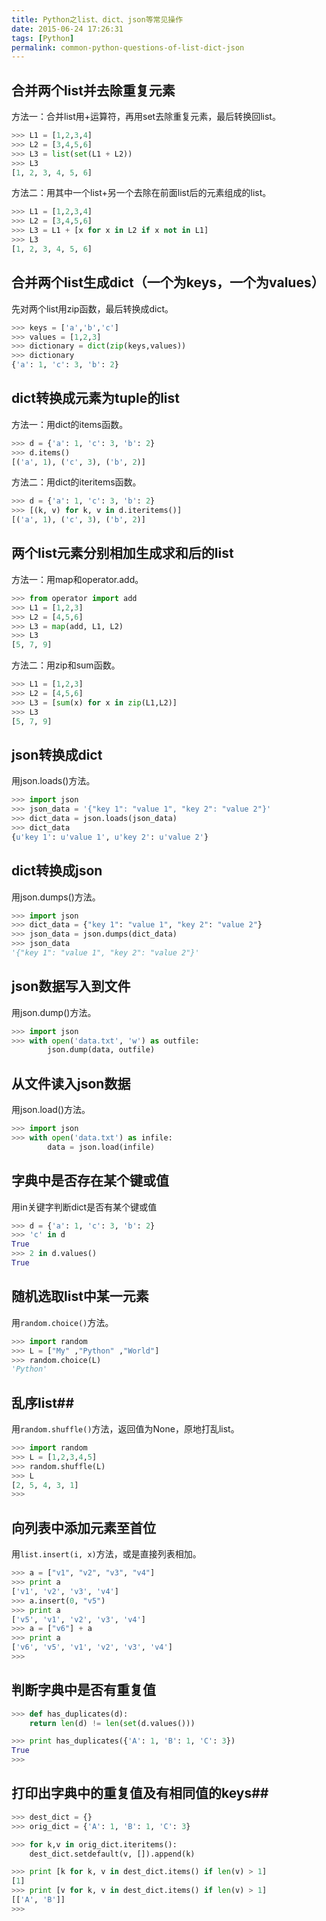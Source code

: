 ```yaml
---
title: Python之list、dict、json等常见操作
date: 2015-06-24 17:26:31
tags: [Python]
permalink: common-python-questions-of-list-dict-json
---
```

## 合并两个list并去除重复元素 ##
方法一：合并list用+运算符，再用set去除重复元素，最后转换回list。
```Python
>>> L1 = [1,2,3,4]
>>> L2 = [3,4,5,6]
>>> L3 = list(set(L1 + L2))
>>> L3
[1, 2, 3, 4, 5, 6]
```
<!-- more -->
方法二：用其中一个list+另一个去除在前面list后的元素组成的list。
```Python
>>> L1 = [1,2,3,4]
>>> L2 = [3,4,5,6]
>>> L3 = L1 + [x for x in L2 if x not in L1]
>>> L3
[1, 2, 3, 4, 5, 6]
```
## 合并两个list生成dict（一个为keys，一个为values） ##
先对两个list用zip函数，最后转换成dict。
```Python
>>> keys = ['a','b','c']
>>> values = [1,2,3]
>>> dictionary = dict(zip(keys,values))
>>> dictionary
{'a': 1, 'c': 3, 'b': 2}
```
## dict转换成元素为tuple的list ##
方法一：用dict的items函数。
```Python
>>> d = {'a': 1, 'c': 3, 'b': 2}
>>> d.items()
[('a', 1), ('c', 3), ('b', 2)]
```
方法二：用dict的iteritems函数。
```Python
>>> d = {'a': 1, 'c': 3, 'b': 2}
>>> [(k, v) for k, v in d.iteritems()]
[('a', 1), ('c', 3), ('b', 2)]
```
## 两个list元素分别相加生成求和后的list ##
方法一：用map和operator.add。
```Python
>>> from operator import add
>>> L1 = [1,2,3]
>>> L2 = [4,5,6]
>>> L3 = map(add, L1, L2)
>>> L3
[5, 7, 9]
```
方法二：用zip和sum函数。
```Python
>>> L1 = [1,2,3]
>>> L2 = [4,5,6]
>>> L3 = [sum(x) for x in zip(L1,L2)]
>>> L3
[5, 7, 9]
```
## json转换成dict ##
用json.loads()方法。
```Python
>>> import json
>>> json_data = '{"key 1": "value 1", "key 2": "value 2"}'
>>> dict_data = json.loads(json_data)
>>> dict_data
{u'key 1': u'value 1', u'key 2': u'value 2'}
```
## dict转换成json ##
用json.dumps()方法。
```Python
>>> import json
>>> dict_data = {"key 1": "value 1", "key 2": "value 2"}
>>> json_data = json.dumps(dict_data)
>>> json_data
'{"key 1": "value 1", "key 2": "value 2"}'
```
## json数据写入到文件 ##
用json.dump()方法。
```Python
>>> import json
>>> with open('data.txt', 'w') as outfile:
        json.dump(data, outfile)
```
## 从文件读入json数据 ##
用json.load()方法。
```Python
>>> import json
>>> with open('data.txt') as infile:
        data = json.load(infile)
```
## 字典中是否存在某个键或值 ##
用in关键字判断dict是否有某个键或值
```Python
>>> d = {'a': 1, 'c': 3, 'b': 2}
>>> 'c' in d
True
>>> 2 in d.values()
True
```
## 随机选取list中某一元素 ##
用`random.choice()`方法。
```Python
>>> import random
>>> L = ["My" ,"Python" ,"World"]
>>> random.choice(L)
'Python'
```
## 乱序list##
用`random.shuffle()`方法，返回值为None，原地打乱list。
```Python
>>> import random
>>> L = [1,2,3,4,5]
>>> random.shuffle(L)
>>> L
[2, 5, 4, 3, 1]
>>> 
```
## 向列表中添加元素至首位 ##
用`list.insert(i, x)`方法，或是直接列表相加。
```Python
>>> a = ["v1", "v2", "v3", "v4"]
>>> print a
['v1', 'v2', 'v3', 'v4']
>>> a.insert(0, "v5")
>>> print a
['v5', 'v1', 'v2', 'v3', 'v4']
>>> a = ["v6"] + a
>>> print a
['v6', 'v5', 'v1', 'v2', 'v3', 'v4']
>>> 
```
## 判断字典中是否有重复值 ##
```Python
>>> def has_duplicates(d):
	return len(d) != len(set(d.values()))

>>> print has_duplicates({'A': 1, 'B': 1, 'C': 3})
True
>>> 
```
## 打印出字典中的重复值及有相同值的keys##
```Python
>>> dest_dict = {}
>>> orig_dict = {'A': 1, 'B': 1, 'C': 3}

>>> for k,v in orig_dict.iteritems():
	dest_dict.setdefault(v, []).append(k)

>>> print [k for k, v in dest_dict.items() if len(v) > 1]
[1]
>>> print [v for k, v in dest_dict.items() if len(v) > 1]
[['A', 'B']]
>>> 
```
